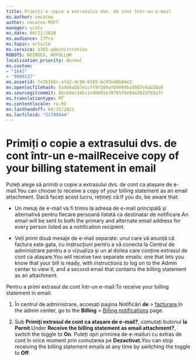 ```yaml
---
title: Primiți o copie a extrasului dvs. de cont într-un e-mail
ms.author: cmcatee
author: cmcatee-MSFT
manager: scotv
ms.date: 04/21/2020
ms.audience: ITPro
ms.topic: article
ms.service: o365-administration
ROBOTS: NOINDEX, NOFOLLOW
localization_priority: Normal
ms.custom:
- "1643"
- "9000137"
ms.assetid: fe76166c-afd2-4c99-b565-bc93ed6b84e3
ms.openlocfilehash: 5a4b6a5b7e1cff8f109af09009ba5887e8ab38a0
ms.sourcegitcommit: 8bc60ec34bc1e40685e3976576e04a2623f63a7c
ms.translationtype: MT
ms.contentlocale: ro-RO
ms.lasthandoff: 04/15/2021
ms.locfileid: "51789444"
---
```

# <a name="receive-copy-of-your-billing-statement-in-email"></a><span data-ttu-id="cbe06-102">Primiți o copie a extrasului dvs. de cont într-un e-mail</span><span class="sxs-lookup"><span data-stu-id="cbe06-102">Receive copy of your billing statement in email</span></span>

<span data-ttu-id="cbe06-103">Puteți alege să primiți o copie a extrasului dvs. de cont ca atașare de e-mail.</span><span class="sxs-lookup"><span data-stu-id="cbe06-103">You can choose to receive a copy of your billing statement as an email attachment.</span></span> <span data-ttu-id="cbe06-104">Dacă faceți acest lucru, rețineți că:</span><span class="sxs-lookup"><span data-stu-id="cbe06-104">If you do, be aware that:</span></span>
  
- <span data-ttu-id="cbe06-105">Un mesaj de e-mail va fi trimis la adresa de e-mail principală și alternativă pentru fiecare persoană listată ca destinatar de notificare.</span><span class="sxs-lookup"><span data-stu-id="cbe06-105">An email will be sent to both the primary and alternate email address for every person listed as a notification recipient.</span></span>

- <span data-ttu-id="cbe06-106">Veți primi două mesaje de e-mail separate: unul care vă anunță că factura este gata, cu instrucțiuni pentru a vă conecta la Centrul de administrare pentru a o vizualiza și un al doilea care conține extrasul de cont ca atașare.</span><span class="sxs-lookup"><span data-stu-id="cbe06-106">You will receive two separate emails: one that lets you know that your bill is ready, with instructions to log on to the Admin center to view it, and a second email that contains the billing statement as an attachment.</span></span>

<span data-ttu-id="cbe06-107">Pentru a primi extrasul de cont într-un e-mail:</span><span class="sxs-lookup"><span data-stu-id="cbe06-107">To receive your billing statement in email:</span></span>
  
1. <span data-ttu-id="cbe06-108">În centrul de administrare, accesați pagina Notificări **de** \> [facturare.](https://go.microsoft.com/fwlink/p/?linkid=853212)</span><span class="sxs-lookup"><span data-stu-id="cbe06-108">In the admin center, go to the **Billing** \> [Billing notifications](https://go.microsoft.com/fwlink/p/?linkid=853212) page.</span></span>

2. <span data-ttu-id="cbe06-109">Sub **Primiți extrasul de cont ca atașare de e-mail?**, comutați butonul **la Pornit**.</span><span class="sxs-lookup"><span data-stu-id="cbe06-109">Under **Receive the billing statement as email attachment?**, switch the toggle to **On**.</span></span> <span data-ttu-id="cbe06-110">Puteți opri primirea de e-mailuri cu extras de cont în orice moment prin comutarea pe **Dezactivat.**</span><span class="sxs-lookup"><span data-stu-id="cbe06-110">You can stop receiving the billing statement emails at any time by switching the toggle to **Off**.</span></span>